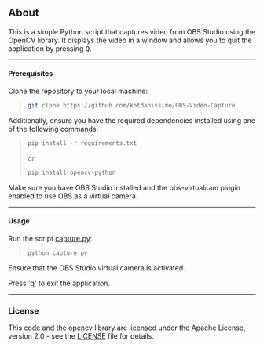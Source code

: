 ## About

This is a simple Python script that captures video from OBS Studio using the OpenCV library. It displays the video in a window and allows you to quit the application by pressing <kbd>Q</kbd>.

---

#### Prerequisites
Clone the repository to your local machine:

>```bash
>git clone https://github.com/kotdanissimo/OBS-Video-Capture
>```

Additionally, ensure you have the required dependencies installed using one of the following commands:

>```bash
>pip install -r requirements.txt
>```
>
>  or
>
>```bash
>pip install opencv-python
>```

Make sure you have OBS Studio installed and the obs-virtualcam plugin enabled to use OBS as a virtual camera.

---

#### Usage
Run the script [capture.py](capture.py):

>```bash
>python capture.py
>```

Ensure that the OBS Studio virtual camera is activated.

Press 'q' to exit the application.

---

### License
This code and the opencv library are licensed under the Apache License, version 2.0 - see the [LICENSE](LICENSE) file for details.
